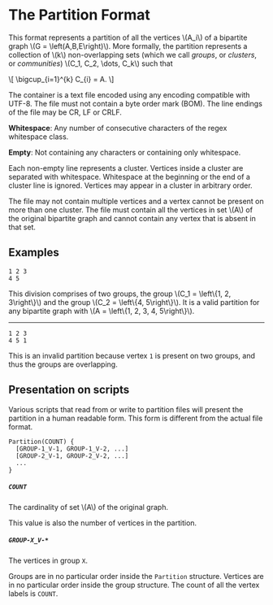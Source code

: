 # The Partition Format

This format represents a partition of all the vertices \\(A_i\\) of a bipartite
graph \\(G = \\left(A,B,E\\right)\\). More formally, the partition represents a
collection of \\(k\\) non-overlapping sets (which we call *groups*, or
*clusters*, or *communities*) \\(C_1, C_2, \\dots, C_k\\) such that

\\[
\\bigcup\_{i=1}^{k} C\_{i} = A.
\\]

The container is a text file encoded using any encoding compatible with UTF-8.
The file must not contain a byte order mark (BOM). The line endings of the file
may be CR, LF or CRLF.

**Whitespace**: Any number of consecutive characters of the regex whitespace
class.

**Empty**: Not containing any characters or containing only whitespace.

Each non-empty line represents a cluster. Vertices inside a cluster are
separated with whitespace. Whitespace at the beginning or the end of a cluster
line is ignored. Vertices may appear in a cluster in arbitrary order.

The file may not contain multiple vertices and a vertex cannot be present on
more than one cluster. The file must contain all the vertices in set \\(A\\)
of the original bipartite graph and cannot contain any vertex that is absent in
that set.

## Examples

```
1 2 3
4 5
```

This division comprises of two groups, the group
\\(C_1 = \\left\\{1, 2, 3\\right\\}\\) and the group
\\(C_2 = \\left\\{4, 5\\right\\}\\). It is a valid partition for any bipartite
graph with \\(A = \\left\\{1, 2, 3, 4, 5\\right\\}\\).

---

```
1 2 3
4 5 1
```

This is an invalid partition because vertex `1` is present on two groups, and
thus the groups are overlapping.

## Presentation on scripts

Various scripts that read from or write to partition files will present the
partition in a human readable form. This form is different from the actual file
format.

```
Partition(COUNT) {
  [GROUP-1_V-1, GROUP-1_V-2, ...]
  [GROUP-2_V-1, GROUP-2_V-2, ...]
  ...
}
```

##### `COUNT`

The cardinality of set \\(A\\) of the original graph.

This value is also the number of vertices in the partition.

##### `GROUP-X_V-*`

The vertices in group `X`.

Groups are in no particular order inside the `Partition` structure. Vertices are
in no particular order inside the group structure. The count of all the vertex
labels is `COUNT`.

